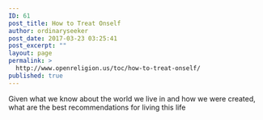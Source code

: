 ```yaml
---
ID: 61
post_title: How to Treat Onself
author: ordinaryseeker
post_date: 2017-03-23 03:25:41
post_excerpt: ""
layout: page
permalink: >
  http://www.openreligion.us/toc/how-to-treat-onself/
published: true
---
```

Given what we know about the world we live in and how we were created, what are the best recommendations for living this life
